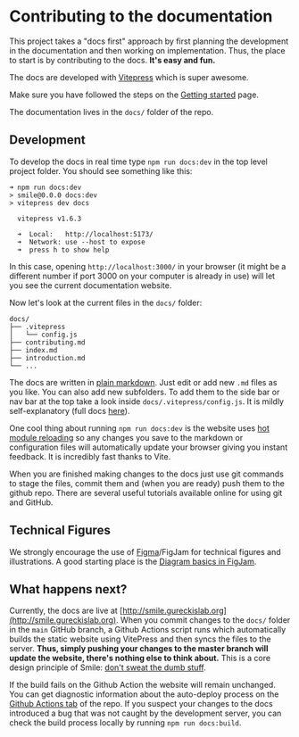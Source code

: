 # Contributing to the documentation

This project takes a "docs first" approach by first planning the development in
the documentation and then working on implementation. Thus, the place to start
is by contributing to the docs. **It's easy and fun.**

The docs are developed with [Vitepress](https://vitepress.vuejs.org) which is
super awesome.

Make sure you have followed the steps on the [Getting started](/gettingstarted)
page.

The documentation lives in the `docs/` folder of the repo.

## Development

To develop the docs in real time type `npm run docs:dev` in the top level
project folder. You should see something like this:

```
➜ npm run docs:dev
> smile@0.0.0 docs:dev
> vitepress dev docs

  vitepress v1.6.3

  ➜  Local:   http://localhost:5173/
  ➜  Network: use --host to expose
  ➜  press h to show help
```

In this case, opening `http://localhost:3000/` in your browser (it might be a
different number if port 3000 on your computer is already in use) will let you
see the current documentation website.

Now let's look at the current files in the `docs/` folder:

```
docs/
├── .vitepress
│   └── config.js
├── contributing.md
├── index.md
├── introduction.md
└── ...

```

The docs are written in
[plain markdown](https://vitepress.vuejs.org/guide/markdown.html). Just edit or
add new `.md` files as you like. You can also add new subfolders. To add them to
the side bar or nav bar at the top take a look inside
`docs/.vitepress/config.js`. It is mildly self-explanatory (full docs
[here](https://vitepress.vuejs.org/config/introduction.html)).

One cool thing about running `npm run docs:dev` is the website uses
[hot module reloading](https://vitejs.dev/guide/features.html#hot-module-replacement)
so any changes you save to the markdown or configuration files will
automatically update your browser giving you instant feedback. It is incredibly
fast thanks to Vite.

When you are finished making changes to the docs just use git commands to stage
the files, commit them and (when you are ready) push them to the github repo.
There are several useful tutorials available online for using git and GitHub.

## Technical Figures

We strongly encourage the use of [Figma](https://www.figma.com)/FigJam for
technical figures and illustrations. A good starting place is the
[Diagram basics in FigJam](https://www.figma.com/file/0CutmCGEhR20glush9sKze/Untitled?node-id=0%3A1).

## What happens next?

Currently, the docs are live at
[http://smile.gureckislab.org](http://smile.gureckislab.org). When you commit
changes to the `docs/` folder in the `main` GitHub branch, a Github Actions
script runs which automatically builds the static website using VitePress and
then syncs the files to the server. **Thus, simply pushing your changes to the
master branch will update the website, there's nothing else to think about.**
This is a core design principle of Smile:
[don't sweat the dumb stuff](/philosophy.html#don-t-sweat-the-dumb-stuff).

If the build fails on the Github Action the website will remain unchanged. You
can get diagnostic information about the auto-deploy process on the
[Github Actions tab](https://github.com/NYUCCL/smile/actions) of the repo. If
you suspect your changes to the docs introduced a bug that was not caught by the
development server, you can check the build process locally by running
`npm run docs:build`.
